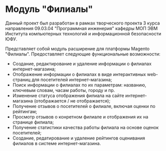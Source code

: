 # Модуль "Филиалы"
Данный проект был разработан в рамках творческого проекта 3
курса направления 09.03.04 "Программная инженерия" кафедры МОП ЭВМ
Института компьютерных технологий и информационной безопасности ЮФУ.

Представляет собой модуль расширение для платформы Magento "Филиалы".
Предоставляет следующие функциональные возможности:
- Создание, редактирование и удаление информации о филиалах интернет-магазина;
- Отображение информации о филиалах в виде интерактивных web-страниц для посетителей интернет-магазина;
- Поиск информации о филиалах по их параметрам: названию, ключевым словам, часам работы, городу и пр.
- Изменение статуса отображения филиала на сайте интернет-магазина (отображается / не отображается);
- Получение отзывов о посетителей о филиале, включая оценки по рейтингам;
- Просмотр отзывов о конретном филиале и отображения их на странице филиала;
- Получение статистики качества работы филиала на основе оценок посетителей;
- Создание, редатирование и удаление рейтингов оценивания филиалов в системе интернет-магазина.


